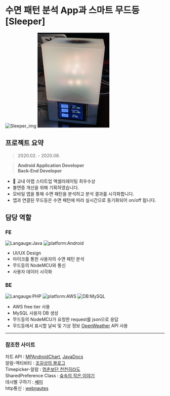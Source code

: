 # 수면 패턴 분석 App과 스마트 무드등 [Sleeper]
<img src='./2021-01-10-18-51-11.png' alt='Sleeper_img' height=300px/> <img src='./2021-01-10-18-52-36.png' alt='Sleeper_img' height=300px/>

## 프로젝트 요약
> 2020.02. - 2020.08.   

> **Android Application Developer**      
> **Back-End Developer**   
* 🏅 교내 아랩 스타트업 액셀러레이팅 최우수상
* 불면증 개선을 위해 기획하였습니다.
* 모바일 앱을 통해 수면 패턴을 분석하고 분석 결과를 시각화합니다.
* 앱과 연결된 무드등은 수면 패턴에 따라 실시간으로 동기화되어 on/off 됩니다.

## 담당 역할
### FE
![Langauge:Java](https://img.shields.io/badge/Langauge-Java-green) ![platform:Android](https://img.shields.io/badge/Platform-Android-blue)

* UI/UX Design
* 마이크를 통한 사용자의 수면 패턴 분석
* 무드등의 NodeMCU와 통신
* 사용자 데이터 시각화

### BE
![Langauge:PHP](https://img.shields.io/badge/Langauge-PHP-green) ![platform:AWS](https://img.shields.io/badge/Platform-AWS-blue) ![DB:MySQL](https://img.shields.io/badge/DB-MySQL-yellow)

* AWS free tier 사용
* MySQL 사용자 DB 생성
* 무드등의 NodeMCU가 요청한 request를 json으로 응답
* 무드등에서 표시할 날씨 및 기상 정보 [OpenWeather](https://openweathermap.org/api) API 사용


* * *
### 참조한 사이트
차트 API : [MPAndroidChart](https://github.com/PhilJay/MPAndroidChart), [JavaDocs](https://javadoc.jitpack.io/com/github/PhilJay/MPAndroidChart/v3.1.0/javadoc/)   
알람-액티비티 : [조길상의 블로그](https://m.blog.naver.com/PostView.nhn?blogId=jogilsang&logNo=221513058119&proxyReferer=https%3A%2F%2Fwww.google.com%2F)   
Timepicker-알람 : [멈춘보단 천천히라도](https://webnautes.tistory.com/1365)   
SharedPreference Class : [숲속의 작은 이야기](https://re-build.tistory.com/37)   
데시벨 구하기 : [쎄미](https://susemi99.tistory.com/1017)   
http통신 : [webnautes](https://webnautes.tistory.com/1189)    

